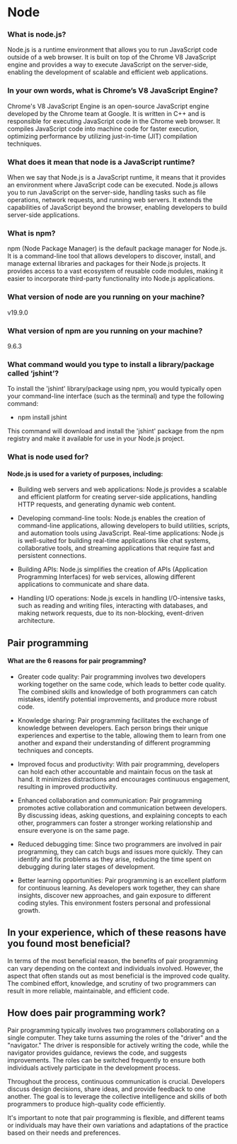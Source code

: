 # Node

### What is node.js?

Node.js is a runtime environment that allows you to run JavaScript code outside of a web browser. It is built on top of the Chrome V8 JavaScript engine and provides a way to execute JavaScript on the server-side, enabling the development of scalable and efficient web applications.

### In your own words, what is Chrome’s V8 JavaScript Engine?

Chrome's V8 JavaScript Engine is an open-source JavaScript engine developed by the Chrome team at Google. It is written in C++ and is responsible for executing JavaScript code in the Chrome web browser. It compiles JavaScript code into machine code for faster execution, optimizing performance by utilizing just-in-time (JIT) compilation techniques.

### What does it mean that node is a JavaScript runtime?

When we say that Node.js is a JavaScript runtime, it means that it provides an environment where JavaScript code can be executed. Node.js allows you to run JavaScript on the server-side, handling tasks such as file operations, network requests, and running web servers. It extends the capabilities of JavaScript beyond the browser, enabling developers to build server-side applications.

### What is npm?

npm (Node Package Manager) is the default package manager for Node.js. It is a command-line tool that allows developers to discover, install, and manage external libraries and packages for their Node.js projects. It provides access to a vast ecosystem of reusable code modules, making it easier to incorporate third-party functionality into Node.js applications.

### What version of node are you running on your machine?

v19.9.0

### What version of npm are you running on your machine?

9.6.3

### What command would you type to install a library/package called ‘jshint’?

To install the 'jshint' library/package using npm, you would typically open your command-line interface (such as the terminal) and type the following command:

- npm install jshint

This command will download and install the 'jshint' package from the npm registry and make it available for use in your Node.js project.

### What is node used for?

#### Node.js is used for a variety of purposes, including:

- Building web servers and web applications: Node.js provides a scalable and efficient platform for creating server-side applications, handling HTTP requests, and generating dynamic web content.

- Developing command-line tools: Node.js enables the creation of command-line applications, allowing developers to build utilities, scripts, and automation tools using JavaScript.
Real-time applications: Node.js is well-suited for building real-time applications like chat systems, collaborative tools, and streaming applications that require fast and persistent connections.

- Building APIs: Node.js simplifies the creation of APIs (Application Programming Interfaces) for web services, allowing different applications to communicate and share data.

- Handling I/O operations: Node.js excels in handling I/O-intensive tasks, such as reading and writing files, interacting with databases, and making network requests, due to its non-blocking, event-driven architecture.

## Pair programming

#### What are the 6 reasons for pair programming?

- Greater code quality: Pair programming involves two developers working together on the same code, which leads to better code quality. The combined skills and knowledge of both programmers can catch mistakes, identify potential improvements, and produce more robust code.

- Knowledge sharing: Pair programming facilitates the exchange of knowledge between developers. Each person brings their unique experiences and expertise to the table, allowing them to learn from one another and expand their understanding of different programming techniques and concepts.

- Improved focus and productivity: With pair programming, developers can hold each other accountable and maintain focus on the task at hand. It minimizes distractions and encourages continuous engagement, resulting in improved productivity.

- Enhanced collaboration and communication: Pair programming promotes active collaboration and communication between developers. By discussing ideas, asking questions, and explaining concepts to each other, programmers can foster a stronger working relationship and ensure everyone is on the same page.

- Reduced debugging time: Since two programmers are involved in pair programming, they can catch bugs and issues more quickly. They can identify and fix problems as they arise, reducing the time spent on debugging during later stages of development.

- Better learning opportunities: Pair programming is an excellent platform for continuous learning. As developers work together, they can share insights, discover new approaches, and gain exposure to different coding styles. This environment fosters personal and professional growth.

## In your experience, which of these reasons have you found most beneficial?

In terms of the most beneficial reason, the benefits of pair programming can vary depending on the context and individuals involved. However, the aspect that often stands out as most beneficial is the improved code quality. The combined effort, knowledge, and scrutiny of two programmers can result in more reliable, maintainable, and efficient code.

## How does pair programming work?

Pair programming typically involves two programmers collaborating on a single computer. They take turns assuming the roles of the "driver" and the "navigator." The driver is responsible for actively writing the code, while the navigator provides guidance, reviews the code, and suggests improvements. The roles can be switched frequently to ensure both individuals actively participate in the development process.

Throughout the process, continuous communication is crucial. Developers discuss design decisions, share ideas, and provide feedback to one another. The goal is to leverage the collective intelligence and skills of both programmers to produce high-quality code efficiently.

It's important to note that pair programming is flexible, and different teams or individuals may have their own variations and adaptations of the practice based on their needs and preferences.

